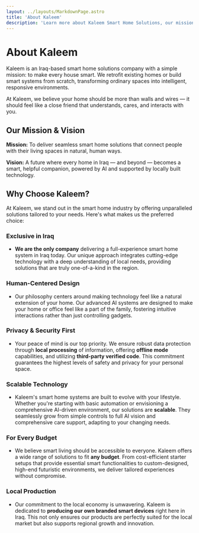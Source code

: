 ```yaml
---
layout: ../layouts/MarkdownPage.astro
title: 'About Kaleem'
description: 'Learn more about Kaleem Smart Home Solutions, our mission, and our commitment to building a smarter future for Iraq.'
---
```


# About Kaleem

Kaleem is an Iraq-based smart home solutions company with a simple mission: to make every house smart. We retrofit existing homes or build smart systems from scratch, transforming ordinary spaces into intelligent, responsive environments.

At Kaleem, we believe your home should be more than walls and wires — it should feel like a close friend that understands, cares, and interacts with you.

## Our Mission & Vision

**Mission:** To deliver seamless smart home solutions that connect people with their living spaces in natural, human ways.

**Vision:** A future where every home in Iraq — and beyond — becomes a smart, helpful companion, powered by AI and supported by locally built technology.

## Why Choose Kaleem?

At Kaleem, we stand out in the smart home industry by offering unparalleled solutions tailored to your needs. Here's what makes us the preferred choice:

### Exclusive in Iraq
*   **We are the only company** delivering a full-experience smart home system in Iraq today. Our unique approach integrates cutting-edge technology with a deep understanding of local needs, providing solutions that are truly one-of-a-kind in the region.

### Human-Centered Design
*   Our philosophy centers around making technology feel like a natural extension of your home. Our advanced AI systems are designed to make your home or office feel like a part of the family, fostering intuitive interactions rather than just controlling gadgets.

### Privacy & Security First
*   Your peace of mind is our top priority. We ensure robust data protection through **local processing** of information, offering **offline mode** capabilities, and utilizing **third-party verified code**. This commitment guarantees the highest levels of safety and privacy for your personal space.

### Scalable Technology
*   Kaleem's smart home systems are built to evolve with your lifestyle. Whether you're starting with basic automation or envisioning a comprehensive AI-driven environment, our solutions are **scalable**. They seamlessly grow from simple controls to full AI vision and comprehensive care support, adapting to your changing needs.

### For Every Budget
*   We believe smart living should be accessible to everyone. Kaleem offers a wide range of solutions to fit **any budget**. From cost-efficient starter setups that provide essential smart functionalities to custom-designed, high-end futuristic environments, we deliver tailored experiences without compromise.

### Local Production
*   Our commitment to the local economy is unwavering. Kaleem is dedicated to **producing our own branded smart devices** right here in Iraq. This not only ensures our products are perfectly suited for the local market but also supports regional growth and innovation.